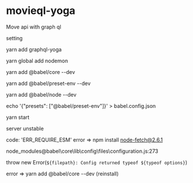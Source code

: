 # movieql-yoga
 Move api with graph ql

 setting 

yarn add graphql-yoga

yarn global add nodemon

yarn add @babel/core --dev

yarn add @babel/preset-env --dev

yarn add @babel/node --dev

echo '{"presets": ["@babel/preset-env"]}' > babel.config.json

yarn start


server unstable 

code: 'ERR_REQUIRE_ESM' error => npm install node-fetch@2.6.1

node_modules\@babel\core\lib\config\files\configuration.js:273

throw new Error(`${filepath}: Config returned typeof ${typeof options}`)

error => yarn add @babel/core --dev  (reinstall)